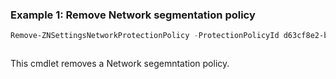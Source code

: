 ### Example 1: Remove Network segmentation policy
```powershell
Remove-ZNSettingsNetworkProtectionPolicy -ProtectionPolicyId d63cf8e2-b21e-4097-98f3-137549de62c1
```

```output

```

This cmdlet removes a Network segemntation policy.
